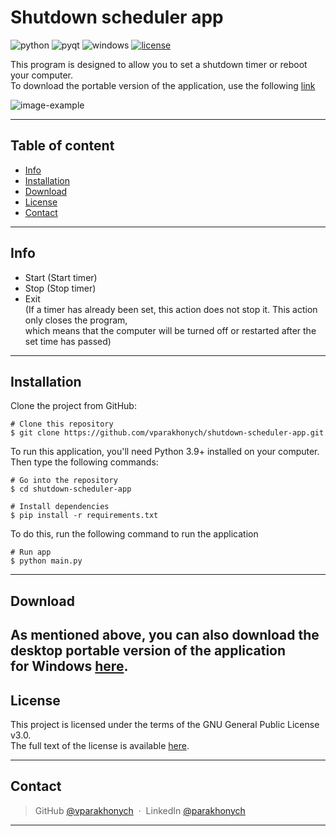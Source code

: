 # Shutdown scheduler app
![python]
![pyqt]
![windows]
[![license]][license-url]

This program is designed to allow you to set a shutdown timer or reboot your computer.<br>
To download the portable version of the application, use the following [link]

![image-example]

---
## Table of content

- [Info](#info)
- [Installation](#installation)
- [Download](#download)
- [License](#license)
- [Contact](#contact)

---

## Info

* Start (Start timer)
* Stop (Stop timer)
* Exit <br>
(If a timer has already been set, this action does not stop it. This action only closes the program,<br>
which means that the computer will be turned off or restarted after the set time has passed)

---

## Installation

Clone the project from GitHub:

```
# Clone this repository
$ git clone https://github.com/vparakhonych/shutdown-scheduler-app.git
```

To run this application, you'll need Python 3.9+ installed on your computer.<br>
Then type the following commands:

```
# Go into the repository
$ cd shutdown-scheduler-app

# Install dependencies
$ pip install -r requirements.txt
```

To do this, run the following command to run the application

```
# Run app
$ python main.py
```
---
## Download

As mentioned above, you can also download the desktop portable version of the application <br> 
for Windows [here][link].
---
## License

This project is licensed under the terms of the GNU General Public License v3.0. <br>
The full text of the license is available [here][license-url].

---
## Contact

> GitHub [@vparakhonych](https://github.com/vparakhonych) &nbsp;&middot;&nbsp;
> LinkedIn [@parakhonych](https://www.linkedin.com/in/parakhonych)

---

<!-- Markdown links and images -->
[python]:https://img.shields.io/badge/Python%203.9+-14354C?style=for-the-badge&logo=python&logoColor=white
[windows]: https://img.shields.io/badge/windows-0078D6?logo=windows&logoColor=white&style=for-the-badge
[pyqt]: https://img.shields.io/badge/pyqt6-%2341CD52.svg?&style=for-the-badge&logo=qt&logoColor=white
[license]: https://img.shields.io/badge/license-GPL--3.0-%2341CD52.svg?&style=for-the-badge
[license-url]:https://github.com/vparakhonych/shutdown-scheduler-app/blob/main/LICENSE
[link]:https://github.com/vparakhonych/shutdown-scheduler-app/releases/tag/v.1.0.0
[image-example]:https://i.imgur.com/rWPQLtU.png
